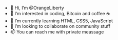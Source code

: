 - 👋 Hi, I’m @OrangeLiberty
- 👀 I’m interested in coding, Bitcoin and coffee ☕
- 🌱 I’m currently learning HTML, CSS5, JavaScript
- 💞️ I’m looking to collaborate on community stuff
- 📫 You can reach me with private meassage

<!---
OrangeLiberty/OrangeLiberty is a ✨ special ✨ repository because its `README.md` (this file) appears on your GitHub profile.
You can click the Preview link to take a look at your changes.
--->
